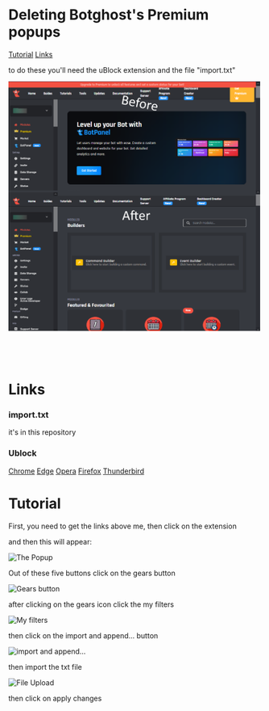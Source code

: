 <h1>Deleting Botghost's Premium popups</h1>
<a href="https://github.com/GAB64-GABTVP/Deleting-botghost-s-premium-popups?tab=readme-ov-file#tutorial">Tutorial</a> <a href="https://github.com/GAB64-GABTVP/Deleting-botghost-s-premium-popups?tab=readme-ov-file#links">Links</a>
<p>to do these you'll need the uBlock extension and the file "import.txt"</p>
<img src="https://github.com/GAB64-GABTVP/Deleting-botghost-s-premium-popups/blob/main/BeforeandAfter.png?raw=true" alt="Before and After"  width="500" height="500">
<br></br>
<br></br>

<h1>Links</h1>
<h3>import.txt</h3>
it's in this repository
<h3>Ublock</h3>
<a href="https://chromewebstore.google.com/detail/ublock-origin](https://chromewebstore.google.com/detail/ublock-origin/cjpalhdlnbpafiamejdnhcphjbkeiagm">Chrome</a>
<a href="https://microsoftedge.microsoft.com/addons/detail/ublock-origin/odfafepnkmbhccpbejgmiehpchacaeak">Edge</a>
<a href="https://addons.opera.com/pt/extensions/details/ublock">Opera</a>
<a href="https://addons.mozilla.org/firefox/addon/ublock-origin">Firefox</a>
<a href="https://addons.thunderbird.net/thunderbird/addon/ublock-origin/">Thunderbird</a>

<h1>Tutorial</h1>
<p>First, you need to get the links above me, then click on the extension</p>
<p>and then this will appear:</p>
<img src="https://github.com/user-attachments/assets/dd76d23b-3bbc-4dc9-85a9-1ef3fc794f12" alt="The Popup">
<p>Out of these five buttons click on the gears button</p>
<img src="https://github.com/user-attachments/assets/a53625b5-2fe5-4457-b9f4-9c3a9131c6b4" alt="Gears button">
<p>after clicking on the gears icon click the my filters</p>
<img src="https://github.com/user-attachments/assets/e89953de-3f8f-4293-9d54-142db689cee6" alt="My filters">
<p>then click on the import and append... button</p>
<img src="https://github.com/user-attachments/assets/1fd8e270-1326-49db-ac7a-8c56d0f04195" alt="import and append...">
<p>then import the txt file</p>
<img src="https://github.com/user-attachments/assets/0d3eba19-33dd-4245-936c-364b6f1fc012" alt="File Upload">
<p>then click on apply changes</p>
